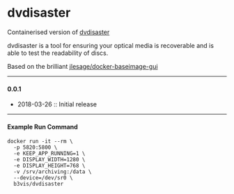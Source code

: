 # dvdisaster

Containerised version of [dvdisaster](http://www.dvdisaster.com/en/index.html)

dvdisaster is a tool for ensuring your optical media is recoverable and is able to test the readability of discs.

Based on the brilliant [jlesage/docker-baseimage-gui](https://github.com/jlesage/docker-baseimage-gui)

---
#### 0.0.1

- 2018-03-26 :: Initial release

---
#### Example Run Command

```
docker run -it --rm \
  -p 5820:5800 \
  -e KEEP_APP_RUNNING=1 \
  -e DISPLAY_WIDTH=1280 \
  -e DISPLAY_HEIGHT=768 \
  -v /srv/archiving:/data \
  --device=/dev/sr0 \
  b3vis/dvdisaster
```
